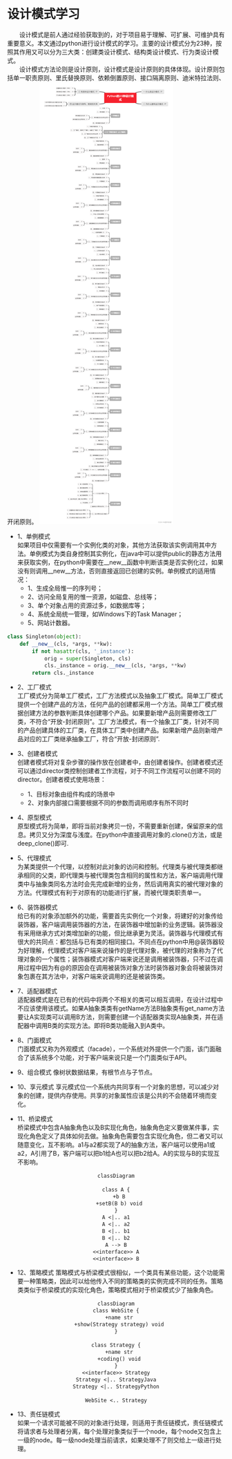 # 设计模式学习
&emsp;&emsp;设计模式是前人通过经验获取到的，对于项目易于理解、可扩展、可维护具有重要意义。本文通过python进行设计模式的学习。主要的设计模式分为23种，按照其作用又可以分为三大类：创建类设计模式、结构类设计模式、行为类设计模式。  
&emsp;&emsp;设计模式方法论则是设计原则，设计模式是设计原则的具体体现。设计原则包括单一职责原则、里氏替换原则、依赖倒置原则、接口隔离原则、迪米特拉法则、开闭原则。
![Alt text](../../assets/python%E8%AE%BE%E8%AE%A1%E6%A8%A1%E5%BC%8F.png)


- 1、单例模式  
如果项目中仅需要有一个实例化类的对象，其他方法获取该实例调用其中方法。单例模式为类自身控制其实例化，在java中可以提供public的静态方法用来获取实例，在python中需要在__new__函数中判断该类是否实例化过，如果没有则调用__new__方法，否则直接返回已创建的实例。单例模式的适用情况：
  - 1、生成全局惟一的序列号；
  - 2、访问全局复用的惟一资源，如磁盘、总线等；
  - 3、单个对象占用的资源过多，如数据库等；
  - 4、系统全局统一管理，如Windows下的Task Manager；
  - 5、网站计数器。
```python
class Singleton(object):  
    def __new__(cls, *args, **kw):
        if not hasattr(cls, '_instance'):
            orig = super(Singleton, cls)
            cls._instance = orig.__new__(cls, *args, **kw)
        return cls._instance
```

- 2、工厂模式  
工厂模式分为简单工厂模式，工厂方法模式以及抽象工厂模式。简单工厂模式提供一个创建产品的方法，任何产品的创建都采用一个方法。简单工厂模式根据创建方法的参数判断具体创建哪个产品。如果要新增产品则需要修改工厂类，不符合“开放-封闭原则”。工厂方法模式，有一个抽象工厂类，针对不同的产品创建具体的工厂类，在具体工厂类中创建产品。如果新增产品则新增产品对应的工厂类继承抽象工厂，符合“开放-封闭原则”.

- 3、创建者模式  
创建者模式将对复杂步骤的操作放在创建者中，由创建者操作。创建者模式还可以通过director类控制创建者工作流程，对于不同工作流程可以创建不同的director。创建者模式使用场景：
  - 1、目标对象由组件构成的场景中
  - 2、对象内部接口需要根据不同的参数而调用顺序有所不同时

- 4、原型模式  
原型模式将为简单，即将当前对象拷贝一份，不需要重新创建，保留原来的信息。拷贝又分为深度与浅度。在python中直接调用对象的.clone()方法，或是deep_clone()即可.

- 5、代理模式  
为某类提供一个代理，以控制对此对象的访问和控制。代理类与被代理类都继承相同的父类，即代理类与被代理类包含相同的属性和方法，客户端调用代理类中与抽象类同名方法时会先完成新增的业务，然后调用真实的被代理对象的方法。代理模式有利于对原有的功能进行扩展，而被代理类职责单一。

- 6、装饰器模式  
给已有的对象添加额外的功能，需要首先实例化一个对象，将建好的对象传给装饰器，客户端调用装饰器的方法，在装饰器中增加新的业务逻辑。装饰器没有采用继承方式对类增加新的功能，但比继承更为灵活。装饰器与代理模式有很大的共同点：都包括与已有类的相同接口。不同点在python中用@装饰器较为好理解，代理模式对客户端来说操作的是代理对象，被代理的对象称为了代理对象的一个属性；装饰器模式对客户端来说还是调用被装饰器，只不过在调用过程中因为有@的原因会在调用被装饰对象方法时装饰器对象会将被装饰对象包裹在其方法中，对客户端来说调用的还是被装饰类。

- 7、适配器模式  
适配器模式是在已有的代码中将两个不相关的类可以相互调用，在设计过程中不应该使用该模式。如果A抽象类类有getName方法B抽象类有get_name方法要让A实现类可以调用B方法，则需要创建一个适配器类实现A抽象类，并在适配器中调用B类的实现方法。即将B类功能融入到A类中。

- 8、门面模式  
门面模式又称为外观模式（facade），一个系统对外提供一个门面，该门面融合了该系统多个功能，对于客户端来说只是一个门面类似于API。

- 9、组合模式
像树状数据结果，有根节点与子节点。

- 10、享元模式
享元模式位一个系统内共同享有一个对象的思想，可以减少对象的创建，提供内存使用。共享的对象属性应该是公共的不会随着环境而变化。

- 11、桥梁模式  
桥梁模式中包含A抽象角色以及B实现化角色，抽象角色定义要做某件事，实现化角色定义了具体如何去做。抽象角色需要包含实现化角色，但二者又可以随意变化，互不影响。a1与a2都实现了A的抽象方法，客户端可以使用a1或a2，A引用了B，客户端可以把b1给A也可以把b2给A。A的实现与B的实现互不影响。
<center>

```mermaid
classDiagram

class A {
  +b B
  +setB(B b) void
}
A <|.. a1
A <|.. a2
B <|.. b1
B <|.. b2
A --> B
<<interface>> A
<<interface>> B
```
</center>
 
- 12、策略模式
策略模式与桥梁模式很相似，一个类具有某些功能，这个功能需要一种策略类，因此可以给他传入不同的策略类的实例完成不同的任务。策略类类似于桥梁模式的实现化角色，策略模式相对于桥梁模式少了抽象角色。
<center>

```mermaid
classDiagram
class WebSite {
  +name str
  +show(Strategy strategy) void
}

class Strategy {
  +name str
  +coding() void
}
<<interface>> Strategy
Strategy <|.. StrategyJava
Strategy <|.. StrategyPython

WebSite <.. Strategy
```
</center>

- 13、责任链模式  
如果一个请求可能被不同的对象进行处理，则适用于责任链模式，责任链模式将请求者与处理者分离，每个处理对象类似于一个node，每个node又包含上一级的node。每一级node处理当前请求，如果处理不了则交给上一级进行处理。
